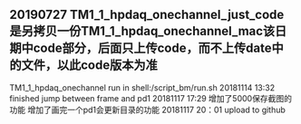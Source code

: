 20190727
TM1_1_hpdaq_onechannel_just_code是另拷贝一份TM1_1_hpdaq_onechannel_mac该日期中code部分，后面只上传code，而不上传date中的文件，以此code版本为准
------------------------
TM1_1_hpdaq_onechannel
run in shell:/script_bm/run.sh
20181114   13:32
finished jump between frame and pd1
20181117  17:29
增加了5000保存截图的功能
增加了画完一个pd1会更新目录的功能
20181117  20：01
upload to github
